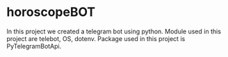 # horoscopeBOT
In this project we created a telegram bot using python.
Module used in this project are telebot, OS, dotenv.
Package used in this project is PyTelegramBotApi.
